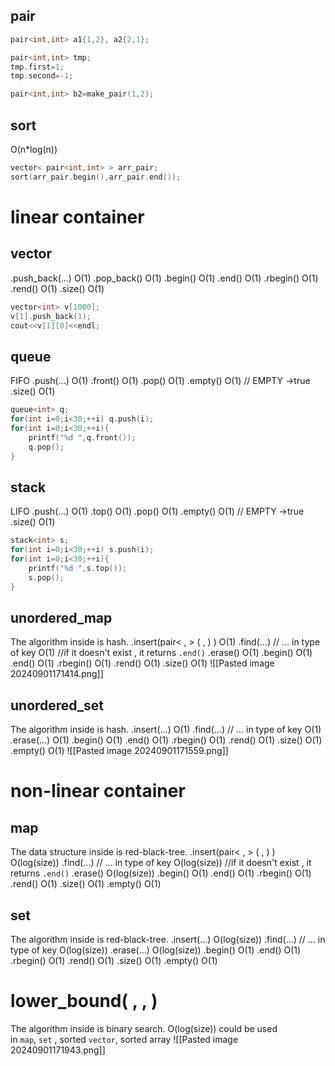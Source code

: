 ## pair
```cpp
pair<int,int> a1{1,2}, a2{2,1};

pair<int,int> tmp;
tmp.first=1;
tmp.second=-1;

pair<int,int> b2=make_pair(1,2);
```

## sort
O(n\*log(n))
```cpp
vector< pair<int,int> > arr_pair;
sort(arr_pair.begin(),arr_pair.end());
```

# linear container
## vector
.push_back(...) O(1)
.pop_back() O(1)
.begin() O(1)
.end() O(1)
.rbegin() O(1)
.rend() O(1)
.size() O(1)
```cpp
vector<int> v[1000]; 
v[1].push_back(1);
cout<<v[1][0]<<endl;
```

## queue
FIFO
.push(...) O(1)
.front() O(1)
.pop() O(1)
.empty() O(1) // EMPTY ->true
.size() O(1)
```cpp
queue<int> q;
for(int i=0;i<30;++i) q.push(i);
for(int i=0;i<30;++i){
    printf("%d ",q.front());
    q.pop();
}
```

## stack
LIFO
.push(...) O(1)
.top() O(1)
.pop() O(1)
.empty() O(1) // EMPTY ->true
.size() O(1)
```cpp
stack<int> s;
for(int i=0;i<30;++i) s.push(i);
for(int i=0;i<30;++i){
    printf("%d ",s.top());
    s.pop();
}
```

## unordered_map
The algorithm inside is hash.
.insert(pair< , > ( , ) ) O(1)
.find(...) // ... in type of key O(1) //if it doesn't exist , it returns `.end()`
.erase() O(1)
.begin() O(1)
.end() O(1)
.rbegin() O(1)
.rend() O(1)
.size() O(1)
![[Pasted image 20240901171414.png]]

## unordered_set
The algorithm inside is hash.
.insert(...) O(1)
.find(...) // ... in type of key O(1)
.erase(...) O(1)
.begin() O(1)
.end() O(1)
.rbegin() O(1)
.rend() O(1)
.size() O(1)
.empty() O(1)
![[Pasted image 20240901171559.png]]
# non-linear container
## map
The data structure inside is red-black-tree.
.insert(pair< , > ( , ) ) O(log(size))
.find(...) // ... in type of key O(log(size)) //if it doesn't exist , it returns `.end()`
.erase() O(log(size))
.begin() O(1)
.end() O(1)
.rbegin() O(1)
.rend() O(1)
.size() O(1)
.empty() O(1)

## set
The algorithm inside is red-black-tree.
.insert(...) O(log(size))
.find(...) // ... in type of key O(log(size))
.erase(...) O(log(size))
.begin() O(1)
.end() O(1)
.rbegin() O(1)
.rend() O(1)
.size() O(1)
.empty() O(1)

# lower_bound( , , )
The algorithm inside is binary search.
O(log(size))
could be used in `map`, `set` , sorted `vector`, sorted array
![[Pasted image 20240901171943.png]]